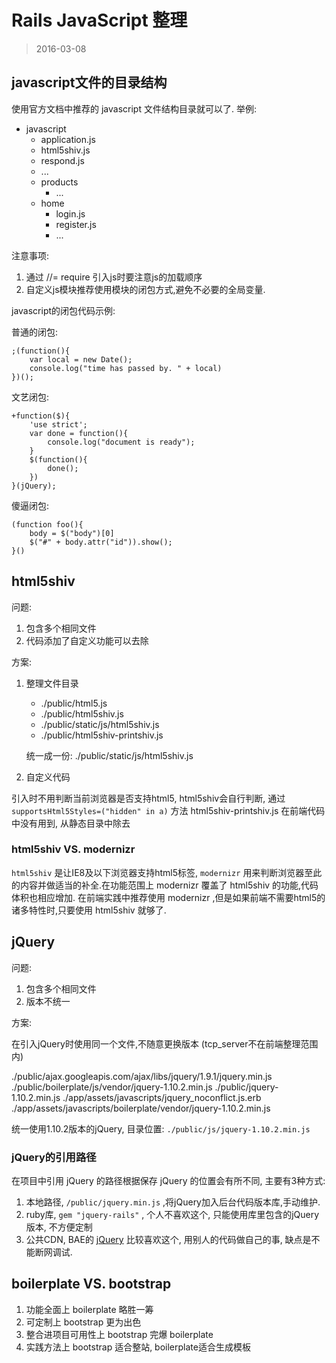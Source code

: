 # Rails JavaScript 整理
> 2016-03-08

## javascript文件的目录结构

使用官方文档中推荐的 javascript 文件结构目录就可以了. 举例:

* javascript
    * application.js
    * html5shiv.js
    * respond.js
    * ...
    * products
        * ...
    * home
        * login.js
        * register.js
        * ...

注意事项:

1. 通过 //= require 引入js时要注意js的加载顺序
2. 自定义js模块推荐使用模块的闭包方式,避免不必要的全局变量.

javascript的闭包代码示例:

普通的闭包:

    ;(function(){
        var local = new Date();
        console.log("time has passed by. " + local)
    })();

文艺闭包:

    +function($){
        'use strict';
        var done = function(){
            console.log("document is ready");
        }
        $(function(){
            done();
        })
    }(jQuery);

傻逼闭包:

    (function foo(){
        body = $("body")[0]
        $("#" + body.attr("id")).show();
    }()

## html5shiv

问题:

1. 包含多个相同文件
2. 代码添加了自定义功能可以去除

方案:

1. 整理文件目录

    * ./public/html5.js
    * ./public/html5shiv.js
    * ./public/static/js/html5shiv.js
    * ./public/html5shiv-printshiv.js

    统一成一份: ./public/static/js/html5shiv.js

2. 自定义代码

引入时不用判断当前浏览器是否支持html5, html5shiv会自行判断, 通过 ``supportsHtml5Styles=("hidden" in a)`` 方法
html5shiv-printshiv.js 在前端代码中没有用到, 从静态目录中除去

### html5shiv VS. modernizr

``html5shiv`` 是让IE8及以下浏览器支持html5标签,  ``modernizr`` 用来判断浏览器至此的内容并做适当的补全.在功能范围上 modernizr 覆盖了 html5shiv 的功能,代码体积也相应增加. 在前端实践中推荐使用 modernizr ,但是如果前端不需要html5的诸多特性时,只要使用 html5shiv 就够了.

## jQuery

问题:

1. 包含多个相同文件
2. 版本不统一

方案:

在引入jQuery时使用同一个文件,不随意更换版本 (tcp_server不在前端整理范围内)

./public/ajax.googleapis.com/ajax/libs/jquery/1.9.1/jquery.min.js
./public/boilerplate/js/vendor/jquery-1.10.2.min.js
./public/jquery-1.10.2.min.js
./app/assets/javascripts/jquery_noconflict.js.erb
./app/assets/javascripts/boilerplate/vendor/jquery-1.10.2.min.js

统一使用1.10.2版本的jQuery, 目录位置: ``./public/js/jquery-1.10.2.min.js``

### jQuery的引用路径

在项目中引用 jQuery 的路径根据保存 jQuery 的位置会有所不同, 主要有3种方式:

1. 本地路径, ``/public/jquery.min.js`` ,将jQuery加入后台代码版本库,手动维护.
2. ruby库, ``gem "jquery-rails"`` , 个人不喜欢这个, 只能使用库里包含的jQuery版本, 不方便定制
3. 公共CDN, BAE的 [jQuery](http://developer.baidu.com/wiki/index.php?title=docs/cplat/libs#jQuery) 比较喜欢这个, 用别人的代码做自己的事, 缺点是不能断网调试.

## boilerplate VS. bootstrap

1. 功能全面上 boilerplate 略胜一筹
2. 可定制上 bootstrap 更为出色
3. 整合进项目可用性上 bootstrap 完爆 boilerplate
4. 实践方法上 bootstrap 适合整站, boilerplate适合生成模板
